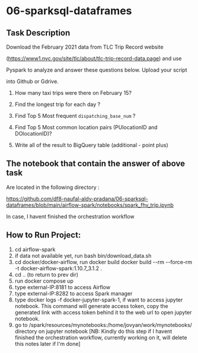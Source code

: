 # 06-sparksql-dataframes

## Task Description
Download the February 2021 data from TLC Trip Record website

(https://www1.nyc.gov/site/tlc/about/tlc-trip-record-data.page) and use

Pyspark to analyze and answer these questions below. Upload your script

into Github or Gdrive.

1. How many taxi trips were there on February 15?

2. Find the longest trip for each day ?

3. Find Top 5 Most frequent `dispatching_base_num` ?

4. Find Top 5 Most common location pairs (PUlocationID and DOlocationID)?

5. Write all of the result to BigQuery table (additional - point plus)

## The notebook that contain the answer of above task

Are located in the following directory :

https://github.com/df8-naufal-aldy-pradana/06-sparksql-dataframes/blob/main/airflow-spark/notebooks/spark_fhv_trip.ipynb

In case, I havent finished the orchestration workflow

## How to Run Project:
1. cd airflow-spark 
2. if data not available yet, run bash bin/download_data.sh
3. cd docker/docker-airflow, run docker build docker build --rm --force-rm -t docker-airflow-spark:1.10.7_3.1.2 .
4. cd .. (to return to prev dir)
5. run docker compose up
6. type external-IP:8181 to access Airflow
7. type external-IP:8282 to access Spark manager
8. type docker logs -f docker-jupyter-spark-1, if want to access jupyter notebook.  This command will generate access token, copy the generated link with access token behind it to the web url to open jupyter notebook.
9. go to /spark/resources/mynotebooks:/home/jovyan/work/mynotebooks/ directory on jupyter notebook [NB: Kindly do this step if I havent finished the orchestration workflow, currently working on it, will delete this notes later if I'm done]
